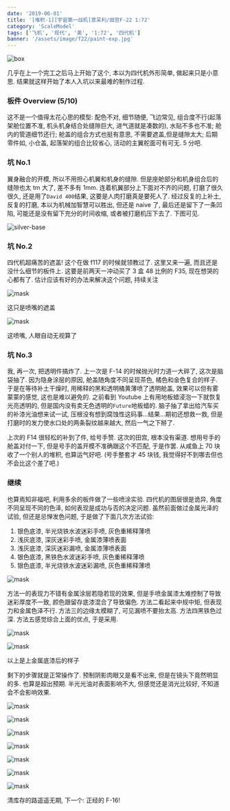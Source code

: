 ```yaml
---
date: '2019-06-01'
title: '[堆积-1][宇宙第一战机]意呆利/田宫F-22 1:72'
category: 'ScaleModel'
tags: ['飞机', '现代', '美', '1:72', '四代机']
banner: '/assets/image/f22/paint-exp.jpg'
---
```


![box](/assets/image/f22/box.jpg)

几乎在上一个完工之后马上开始了这个, 本以为四代机外形简单, 做起来只是小意思. 结果就这样开始了本人入坑以来最难的制作过程.

### 板件 Overview (5/10)

这不是一个值得太花心思的模型: 配色不对, 细节随便, 飞边常见, 组合度不行(起落架舱位置不准, 机头机身结合处缝隙巨大, 进气道就是凑数的), 水贴不多也不准; 舱内的管道细节还行; 舱盖的组合方式也挺有意思, 不需要遮盖,但是缝隙太大; 后期零件如, 小仓盖, 起落架的组合比较省心, 活动的主翼舵面可有可无. 5 分吧.

### 坑 No.1

翼身融合的开模, 所以不用担心机翼和机身的缝隙. 但是座舱部分和机身组合后的缝隙也太 tm 大了, 差不多有 1mm. 连着机翼部分上下面对不齐的问题, 打磨了很久很久, 还是用了`David 400`结果, 这要是人肉打磨真是要死人了. 经过反复的上补土, 反复的打磨, 本以为机械加智慧可以胜出, 但还是 naive 了, 最后还是留下了一条凹陷, 可能还是没有留下充分的时间收缩, 或者被打磨机压下去了. 下图可见.

![silver-base](/assets/image/f22/silver-base.jpg)

### 坑 No.2

四代机超痛苦的遮盖! 这个在做 f117 的时候就领教过了. 这里又来一遍, 而且还是没什么细节的板件上. 这要是前两天一冲动买了 3 盒 48 比例的 F35, 现在想哭的心都有了. 估计应该有好的办法来解决这个问题, 持续关注

![mask](/assets/image/f22/mask.jpg)

这只是喷嘴的遮盖

![mask](/assets/image/f22/nozzle.jpg)

这喷嘴, 人眼自动无视算了

### 坑 No.3

我, 再一次, 把透明件搞炸了. 上一次是 F-14 的时候抛光时力道一大碎了, 这次是脑袋抽了. 因为隐身涂层的原因, 舱盖随角度不同呈现茶色, 橘色和金色复合的样子. 于是在等待补土干燥时, 用稀释的黑和透明橘黄薄喷了透明舱盖, 效果可以但有雾蒙蒙的感觉, 这也是难以避免的. 之前看到 Youtube 上有用地板蜡浸泡一下就恢复光亮透明的, 但是国内没有卖无色透明的`Future`地板蜡的. 脑子抽了拿出给汽车买的补漆光油想来试一试, 压根没有想到腐蚀性这码事...结果...期初还想救一救, 但是打磨时的发力使水口处的两条裂纹越来越大, 然后一气之下掰了.

上次的 F14 很轻松的补到了件, 给号手赞. 这次的田宫, 根本没有渠道. 想用号手的舱盖对付一下, 但是号手的盖开模不准确跟这个不匹配, 于是作罢. 从咸鱼上 70 块收了一个别人的堆积, 也算运气好吧. (号手整套才 45 块钱, 我觉得好不到哪去但也不会比这个差了吧.)

### 继续

也算焉知非福吧, 利用多余的板件做了一些喷涂实验. 四代机的图层很是诡异, 角度不同呈现不同的色泽, 如何表现是成功与否的决定问题. 虽然前面做过金属光泽的试验, 但还是忌惮发色问题, 于是做了下面几次方法试验:

1.  银色底漆, 半光烧铁水波迷彩手喷, 灰色重稀释薄喷
2.  浅灰底漆, 深灰迷彩手喷, 金属漆薄喷表面
3.  浅灰底漆, 深灰迷彩漏喷, 金属漆薄喷表面
4.  银色底漆, 黑铁色水波迷彩手喷, 灰色重稀释薄喷
5.  银色底漆, 半光烧铁水波迷彩漏喷, 灰色重稀释薄喷

![mask](/assets/image/f22/paint-exp.jpg)

方法一的表现力不错有金属涂层若隐若现的效果, 但是手喷金属漆太难控制了导致迷彩厚度不一致, 颜色跟留存底漆混合了导致偏色. 方法二看起来中规中矩, 但表现力和金属色泽不行. 方法三的边缘太模糊了, 可见漏喷不要抬太高. 方法四黑铁色过深. 方法五感觉综合上面的优点, 于是采用.

![mask](/assets/image/f22/camo-base.jpg)

![mask](/assets/image/f22/camo-base2.jpg)

以上是上金属底漆后的样子

剩下的步骤就是正常操作了. 预制阴影肉眼又是看不出来, 但是在镜头下竟然明显的多. 也算是超出预期. 半光光油对表面影响不大, 但感觉还是消光比较好, 不知道会不会影响效果.

![mask](/assets/image/f22/front.jpg)

![mask](/assets/image/f22/up.jpg)

![mask](/assets/image/f22/bottom.jpg)

![mask](/assets/image/f22/side.jpg)

![mask](/assets/image/f22/side2.jpg)

![mask](/assets/image/f22/side3.jpg)

![mask](/assets/image/f22/side4.jpg)

清库存的路遥遥无期, 下一个: 正经的 F-16!
